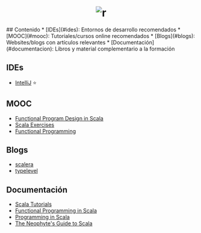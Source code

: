 <h1 align="center">
	<img src="http://www.scala-lang.org/resources/img/smooth-spiral.png" alt="r">
	<br>
</h1>
## Contenido
* [IDEs](#ides): Entornos de desarrollo recomendados
* [MOOC](#mooc): Tutoriales/cursos online recomendados
* [Blogs](#blogs): Websites/blogs con artículos relevantes
* [Documentación](#documentacion): Libros y material complementario a la formación

## IDEs
- [IntelliJ](https://www.jetbrains.com/idea/) :star:

## MOOC
- [Functional Program Design in Scala](https://www.coursera.org/learn/progfun1)
- [Scala Exercises](https://www.scala-exercises.org/std_lib/asserts)
- [Functional Programming](https://www.scala-exercises.org/fp_in_scala/getting_started_with_functional_programming)

## Blogs
- [scalera](https://scalerablog.wordpress.com)
- [typelevel](http://typelevel.org/blog)

## Documentación
- [Scala Tutorials](http://docs.scala-lang.org/tutorials/)
- [Functional Programming in Scala](https://www.amazon.es/Functional-Programming-Scala-Paul-Chiusano/dp/1617290653)
- [Programming in Scala](https://www.amazon.com/Programming-Scala-Updated-2-12/dp/0981531687/ref=sr_1_1?s=books&ie=UTF8&qid=1481551513&sr=1-1)
- [The Neophyte's Guide to Scala](http://danielwestheide.com/scala/neophytes.html)
